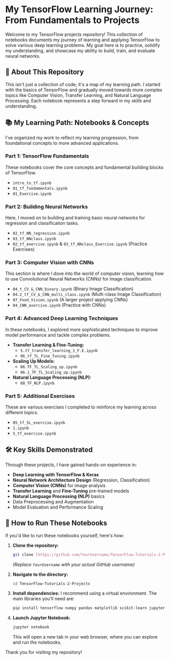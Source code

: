 # My TensorFlow Learning Journey: From Fundamentals to Projects

Welcome to my TensorFlow projects repository! This collection of notebooks documents my journey of learning and applying TensorFlow to solve various deep learning problems. My goal here is to practice, solidify my understanding, and showcase my ability to build, train, and evaluate neural networks.

## 🌟 About This Repository

This isn't just a collection of code; it's a map of my learning path. I started with the basics of TensorFlow and gradually moved towards more complex topics like Computer Vision, Transfer Learning, and Natural Language Processing. Each notebook represents a step forward in my skills and understanding.

## 📚 My Learning Path: Notebooks & Concepts

I've organized my work to reflect my learning progression, from foundational concepts to more advanced applications.

### Part 1: TensorFlow Fundamentals
These notebooks cover the core concepts and fundamental building blocks of TensorFlow.
* `intro_to_tf.ipynb`
* `01_tf_fundamentals.ipynb`
* `01_Exercise.ipynb`

### Part 2: Building Neural Networks
Here, I moved on to building and training basic neural networks for regression and classification tasks.
* `02_tf_NN_regression.ipynb`
* `03_tf_NNclass.ipynb`
* `02_tf_exercise.ipynb` & `03_tf_NNclass_Exercise.ipynb` (Practice Exercises)

### Part 3: Computer Vision with CNNs
This section is where I dove into the world of computer vision, learning how to use Convolutional Neural Networks (CNNs) for image classification.
* `04_t_CV_&_CNN_binary.ipynb` (Binary Image Classification)
* `04.2_tf_CV_&_CNN_multi_class.ipynb` (Multi-class Image Classification)
* `07_Food_Vision.ipynb` (A larger project applying CNNs)
* `04_CNN_exercise.ipynb` (Practice with CNNs)

### Part 4: Advanced Deep Learning Techniques
In these notebooks, I explored more sophisticated techniques to improve model performance and tackle complex problems.
* **Transfer Learning & Fine-Tuning:**
    * `5.tf_transfer_learning_1_F.E.ipynb`
    * `06_tf_TL_Fine_Tuning.ipynb`
* **Scaling Up Models:**
    * `06.TF_TL_Scaling_up.ipynb`
    * `06.1_TF_TL_Scaling_up.ipynb`
* **Natural Language Processing (NLP):**
    * `08_TF_NLP.ipynb`

### Part 5: Additional Exercises
These are various exercises I completed to reinforce my learning across different topics.
* `05_tf_SL_exercise.ipynb`
* `1.ipynb`
* `5_tf_exercise.ipynb`

## 🛠️ Key Skills Demonstrated
Through these projects, I have gained hands-on experience in:
-   **Deep Learning with TensorFlow & Keras**
-   **Neural Network Architecture Design** (Regression, Classification)
-   **Computer Vision (CNNs)** for image analysis
-   **Transfer Learning** and **Fine-Tuning** pre-trained models
-   **Natural Language Processing (NLP)** basics
-   Data Preprocessing and Augmentation
-   Model Evaluation and Performance Scaling

## 🚀 How to Run These Notebooks

If you'd like to run these notebooks yourself, here's how:

1.  **Clone the repository:**
    ```bash
    git clone [https://github.com/YourUsername/TensorFlow-Tutorials-2-Projects.git](https://github.com/YourUsername/TensorFlow-Tutorials-2-Projects.git)
    ```
    *(Replace `YourUsername` with your actual GitHub username)*

2.  **Navigate to the directory:**
    ```bash
    cd TensorFlow-Tutorials-2-Projects
    ```

3.  **Install dependencies:**
    I recommend using a virtual environment. The main libraries you'll need are:
    ```bash
    pip install tensorflow numpy pandas matplotlib scikit-learn jupyter
    ```

4.  **Launch Jupyter Notebook:**
    ```bash
    jupyter notebook
    ```
    This will open a new tab in your web browser, where you can explore and run the notebooks.

Thank you for visiting my repository!
